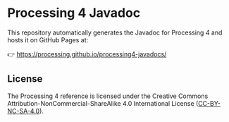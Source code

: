# Processing 4 Javadoc
This repository automatically generates the Javadoc for Processing 4 and hosts it on GitHub Pages at:

👉 https://processing.github.io/processing4-javadocs/

## License
The Processing 4 reference is licensed under the Creative Commons Attribution-NonCommercial-ShareAlike 4.0 International License ([CC-BY-NC-SA-4.0](https://creativecommons.org/licenses/by-nc-sa/4.0/)).
